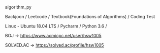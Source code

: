 algorithm_py

Backjoon / Leetcode / Textbook(Foundations of Algorithms) / 
Coding Test

Linux - Ubuntu 18.04 LTS / 
Pycharm / 
Python 3.6 / 

BOJ ->
https://www.acmicpc.net/user/hsw1005

SOLVED.AC ->
https://solved.ac/profile/hsw1005
